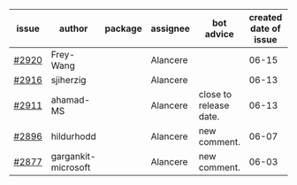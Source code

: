 | issue | author | package | assignee | bot advice | created date of issue | target release date | date from target |
| ------ | ------ | ------ | ------ | ------ | ------ | ------ | :-----: |
| [#2920](https://github.com/Azure/sdk-release-request/issues/2920) | Frey-Wang |  | Alancere |  | 06-15 | 06-22 |  |
| [#2916](https://github.com/Azure/sdk-release-request/issues/2916) | sjiherzig |  | Alancere |  | 06-13 | 06-30 |  |
| [#2911](https://github.com/Azure/sdk-release-request/issues/2911) | ahamad-MS |  | Alancere | close to release date.  | 06-13 | 06-15 | 0 |
| [#2896](https://github.com/Azure/sdk-release-request/issues/2896) | hildurhodd |  | Alancere | new comment. | 06-07 | 06-21 |  |
| [#2877](https://github.com/Azure/sdk-release-request/issues/2877) | gargankit-microsoft |  | Alancere | new comment. | 06-03 | 06-30 |  |
